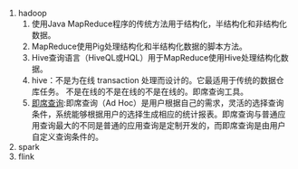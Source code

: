 1. hadoop    
    1. 使用Java MapReduce程序的传统方法用于结构化，半结构化和非结构化数据。   
    1. MapReduce使用Pig处理结构化和半结构化数据的脚本方法。     
    1. Hive查询语言（HiveQL或HQL）用于MapReduce使用Hive处理结构化数据。   
    1. hive：不是为在线 transaction 处理而设计的。它最适用于传统的数据仓库任务。 不是在线的不是在线的不是在线的。即席查询工具。         
    1. [即席查询](https://baike.baidu.com/item/%E5%8D%B3%E5%B8%AD%E6%9F%A5%E8%AF%A2):即席查询（Ad Hoc）是用户根据自己的需求，灵活的选择查询条件，系统能够根据用户的选择生成相应的统计报表。即席查询与普通应用查询最大的不同是普通的应用查询是定制开发的，而即席查询是由用户自定义查询条件的。         
1. spark      
1. flink
